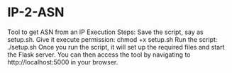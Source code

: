 # IP-2-ASN
Tool to get ASN from an IP
Execution Steps:
Save the script, say as setup.sh.
Give it execute permission: chmod +x setup.sh
Run the script: ./setup.sh
Once you run the script, it will set up the required files and start the Flask server. 
You can then access the tool by navigating to http://localhost:5000 in your browser.
